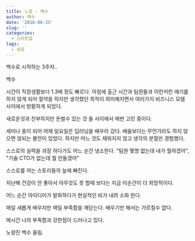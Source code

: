 ```yaml
---
title: 느낌 - 백수
author: 백수
date: '2018-06-25'
slug: ''
categories:
  - 스타트업
tags:
  - 성공
---
```

백수로 시작하는 3주차..

백수

시간이 직장생활보다 1.3배 정도 빠르다.
아침에 출근 시간과 팀원들과 이런저런 얘기를 하지 않게 되어
절약을 하지만 생각했던 목적이 희미해지면서 
여러가지 비즈니스 모델 사이에서 방황하게 되었다.

새로운것과 진부하지만 돈벌수 있는 것 들 사이에서 
매번 고민 중이다.

세미나 충이 되어 어제 일요일은 딥러닝을 배우러 갔다.
배움보다는 무언가라도 하지 않으면 않되는 불안이 있었다.
하지만 어느 것도 채워지지 않고 생각의 분절만 경험했다.

스스로의 실력을 과장 하다가도 어느 순간 냉소한다.
"팀원 몇명 없는데 내가 뭘하겠어", "기술 CTO가 없는데 뭘 만들겠어" 

스스로를 까는 스토리들의 늪에 빠진다.

지난해 건강이  안 좋아서 아무것도 못 할때 보다는 
지금 이순간이 더 희망적이다.

어느 순간 아이디어가 발화하다가 현실적인 비가 내려 소화 한다.

매일 새롭게 배우지만 매일 부족함을 깨닫는다.
배우기만 해서는 가르칠수 없다.

매시간 나의 부족함과 강한점이 드러나고 있다.

노량진 백수 올림.
